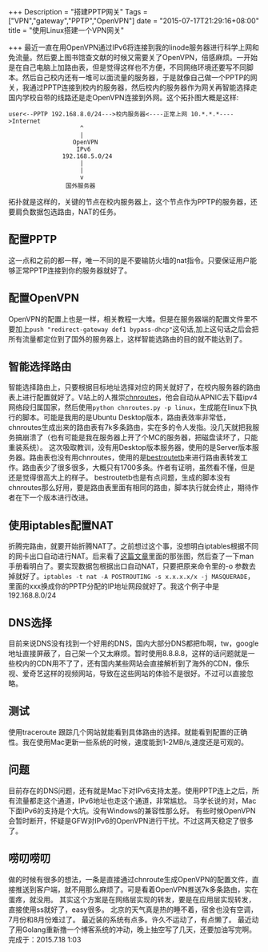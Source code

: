 +++
Description = "搭建PPTP网关"
Tags = ["VPN","gateway","PPTP","OpenVPN"]
date = "2015-07-17T21:29:16+08:00"
title = "使用Linux搭建一个VPN网关"

+++
最近一直在用OpenVPN通过IPv6将连接到我的linode服务器进行科学上网和免流量。然后要上图书馆查文献的时候又需要关了OpenVPN，倍感麻烦。一开始是在自己电脑上加路由表，但是觉得这样也不方便，不同网络环境还要写不同脚本。然后自己校内还有一堆可以面流量的服务器，于是就像自己做一个PPTP的网关，我通过PPTP连接到校内的服务器，然后校内的服务器作为网关再智能选择走国内学校自带的线路还是走OpenVPN连接到外网。这个拓扑图大概是这样:
```
user<--PPTP 192.168.8.0/24--->校内服务器<----正常上网 10.*.*.*---->Internet
					^
					|
			      OpenVPN
				   IPv6
			   192.168.5.0/24
				 	|
					|
					v
				国外服务器
```
拓扑就是这样的，关键的节点在校内服务器上，这个节点作为PPTP的服务器，还要肩负数据包选路由，NAT的任务。
## 配置PPTP
这一点和之前的都一样，唯一不同的是不要输防火墙的nat指令。只要保证用户能够正常PPTP连接到你的服务器就好了。
## 配置OpenVPN
OpenVPN的配置上也是一样，相关教程一大堆。但是在服务器端的配置文件里不要加上`push "redirect-gateway def1 bypass-dhcp"`这句话,加上这句话之后会把所有流量都定位到了国外的服务器上，这样智能选路由的目的就不能达到了。
## 智能选择路由
智能选择路由上，只要根据目标地址选择对应的网关就好了，在校内服务器的路由表上进行配置就好了。V站上的人推崇[chnroutes](https://github.com/fivesheep/chnroutes)，他会自动从APNIC去下载ipv4网络段归属国家，然后使用`python chnroutes.py -p linux`，生成能在linux下执行的脚本。可能是我用的是Ubuntu Desktop版本，路由表效率非常低，chnroutes生成出来的路由表有7k多条路由，实在多的令人发指。没几天就把我服务搞崩溃了（也有可能是我在服务器上开了个MC的服务器，把磁盘读坏了，只能重装系统）。
这次吸取教训，没有用Desktop版本服务器，使用的是Server版本服务器。路由表也没有用chnroutes，使用的是[bestroutetb](https://github.com/ashi009/bestroutetb)来进行路由表转发工作。路由表少了很多很多，大概只有1700多条。作者有证明，虽然看不懂，但是还是觉得很高大上的样子。
bestroutetb也是有点问题，生成的脚本没有chnroutes那么好用，要是路由表里面有相同的路由，脚本执行就会终止，期待作者在下一个版本进行改进。
## 使用iptables配置NAT
折腾完路由，就要开始折腾NAT了。之前想过这个事，没想明白iptables根据不同的网卡出口自动进行NAT。后来看了[这篇文章](http://www.2cto.com/Article/201207/143938.html)里面的那张图，然后查了一下man手册看明白了。要实现数据包根据出口自动NAT，只要把原来命令里的-o 参数去掉就好了。`iptables -t nat -A POSTROUTING -s x.x.x.x/x -j MASQUERADE`，里面的xxx换成你的PPTP分配的IP地址网段就好了。我这个例子中是192.168.8.0/24

## DNS选择
目前来说DNS没有找到一个好用的DNS，国内大部分DNS都把fb啊，tw，google地址直接屏蔽了，自己架一个又太麻烦。暂时使用8.8.8.8，这样的话问题就是一些校内的CDN用不了了，还有国内某些网站会直接解析到了海外的CDN，像乐视、爱奇艺这样的视频网站，导致在这些网站的体验不是很好。不过可以直接忽略。

## 测试
使用traceroute 跟踪几个网站就能看到具体路由的选择。就能看到配置的正确性。我在使用Mac更新一些系统的时候，速度能到1-2MB/s,速度还是可观的。

## 问题
目前存在的DNS问题，还有就是Mac下对IPv6支持太差。使用PPTP连上之后，所有流量都走这个通道，IPv6地址也走这个通道，非常尴尬。
马学长说的对，Mac下面IPv6的支持是个大坑。没有Windows的兼容性那么好。
有些时候OpenVPN会暂时断开，怀疑是GFW对IPv6的OpenVPN进行干扰。不过这两天稳定了很多了。

## 唠叨唠叨
做的时候有很多的想法，一条是直接通过chnroute生成OpenVPN的配置文件，直接推送到客户端，就不用那么麻烦了。可是看着OpenVPN推送7k多条路由，实在蛋疼，就没用。
其实这个方案是在网络层实现的转发，要是在应用层实现转发，直接使用ss就好了，easy很多。
北京的天气真是热的睡不着，宿舍也没有空调，7月份和8月份难过了。
最近装的系统有点多。许久不运动了，有点懒了。
最近动了用Golang重新撸一个博客系统的冲动，晚上抽空写了几天，还要加油写完啊。
完成于：2015.7.18 1:03
